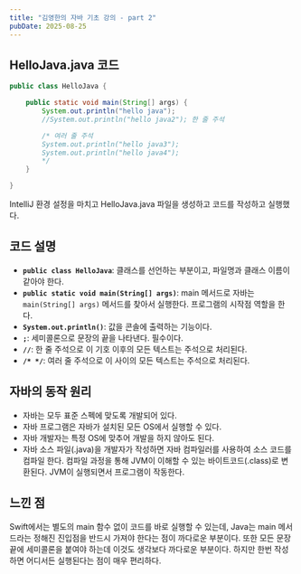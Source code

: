 ```yaml
---
title: "김영한의 자바 기초 강의 - part 2"
pubDate: 2025-08-25
---
```


## HelloJava.java 코드

```java
public class HelloJava {

    public static void main(String[] args) {
        System.out.println("hello java");
        //System.out.println("hello java2"); 한 줄 주석

        /* 여러 줄 주석
        System.out.println("hello java3");
        System.out.println("hello java4");
        */
    }

}
```

IntelliJ 환경 설정을 마치고 HelloJava.java 파일을 생성하고 코드를 작성하고 실행했다.

## 코드 설명

- **`public class HelloJava`**: 클래스를 선언하는 부분이고, 파일명과 클래스 이름이 같아야 한다.
- **`public static void main(String[] args)`**: main 메서드로 자바는 `main(String[] args)` 메서드를 찾아서 실행한다. 프로그램의 시작점 역할을 한다.
- **`System.out.println()`**: 값을 콘솔에 출력하는 기능이다.
- **`;`**: 세미콜론으로 문장의 끝을 나타낸다. 필수이다.
- **`//`**: 한 줄 주석으로 이 기호 이후의 모든 텍스트는 주석으로 처리된다.
- **`/* */`**: 여러 줄 주석으로 이 사이의 모든 텍스트는 주석으로 처리된다.

## 자바의 동작 원리

- 자바는 모두 표준 스펙에 맞도록 개발되어 있다.
- 자바 프로그램은 자바가 설치된 모든 OS에서 실행할 수 있다.
- 자바 개발자는 특정 OS에 맞추어 개발을 하지 않아도 된다.
- 자바 소스 파일(.java)을 개발자가 작성하면 자바 컴파일러를 사용하여 소스 코드를 컴파일 한다. 컴파일 과정을 통해 JVM이 이해할 수 있는 바이트코드(.class)로 변환된다. JVM이 실행되면서 프로그램이 작동한다.

## 느낀 점

Swift에서는 별도의 main 함수 없이 코드를 바로 실행할 수 있는데, Java는 main 메서드라는 정해진 진입점을 반드시 가져야 한다는 점이 까다로운 부분이다. 또한 모든 문장 끝에 세미콜론을 붙여야 하는데 이것도 생각보다 까다로운 부분이다. 하지만 한번 작성하면 어디서든 실행된다는 점이 매우 편리하다.
